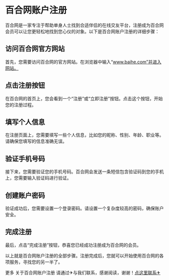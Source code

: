 # 百合网账户注册

百合网是一家专注于帮助单身人士找到合适伴侣的在线交友平台，注册成为百合网会员可以让您更轻松地找到您心仪的对象。以下是百合网账户注册的详细步骤：

## 访问百合网官方网站

首先，您需要访问百合网的官方网站。在浏览器中输入“www.baihe.com”并进入网站。

## 点击注册按钮

在百合网的首页上，您会看到一个“注册”或“立即注册”按钮。点击这个按钮，开始您的注册过程。

## 填写个人信息

在注册页面上，您需要填写一些个人信息，比如您的昵称、性别、年龄、职业等。请确保您填写的信息准确无误。

## 验证手机号码

接下来，您需要验证您的手机号码。百合网会发送一条短信包含验证码到您的手机上，您需要输入验证码进行验证。

## 创建账户密码

验证成功后，您需要设置一个登录密码。请设置一个复杂度较高的密码，确保账户安全。

## 完成注册

最后，点击“完成注册”按钮，恭喜您已经成功注册成为百合网的会员。

以上就是百合网账户注册的全部步骤。注册完成后，您就可以开始使用百合网的各项服务，寻找您的另一半了。

更多 关于百合网账户注册 请通过✈与我们联系，感谢阅读，谢谢！[点这里联系✈](https://a.k02.cc)